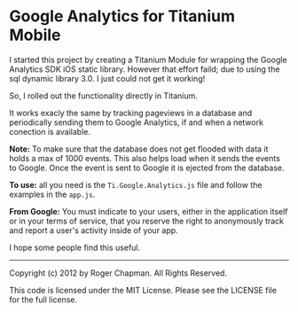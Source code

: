 # Google Analytics for Titanium Mobile


I started this project by creating a Titanium Module for wrapping the Google Analytics SDK iOS static library. However that effort faild; due to using the sql dynamic library 3.0. I just could not get it working!

So, I rolled out the functionality directly in Titanium.

It works exacly the same by tracking pageviews in a database and periodically sending them to Google Analytics, if and when a network conection is available.

**Note:** To make sure that the database does not get flooded with data it holds a max of 1000 events.
This also helps load when it sends the events to Google. Once the event is sent to Google it is ejected
from the database.

**To use:** all you need is the `Ti.Google.Analytics.js` file and follow the examples in the `app.js`.

**From Google:** You must indicate to your users, either in the application itself or in your 
terms of service, that you reserve the right to anonymously track and report a user's activity 
inside of your app.

I hope some people find this useful.


----------------------------------

Copyright (c) 2012 by Roger Chapman. All Rights Reserved.

This code is licensed under the MIT License. Please
see the LICENSE file for the full license.

